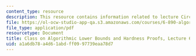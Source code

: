 ```yaml
---
content_type: resource
description: This resource contains information related to lecture Circuit sat.
file: https://ol-ocw-studio-app-qa.s3.amazonaws.com/courses/6-890-algorithmic-lower-bounds-fun-with-hardness-proofs-fall-2014/a1a6db78a4d61abdff0997739eaa78d7_MIT6_890F14_L06.pdf
file_type: application/pdf
resourcetype: Document
title: Class on Algorithmic Lower Bounds and Hardness Proofs, Lecture 6 Notes
uid: a1a6db78-a4d6-1abd-ff09-97739eaa78d7
---
```

